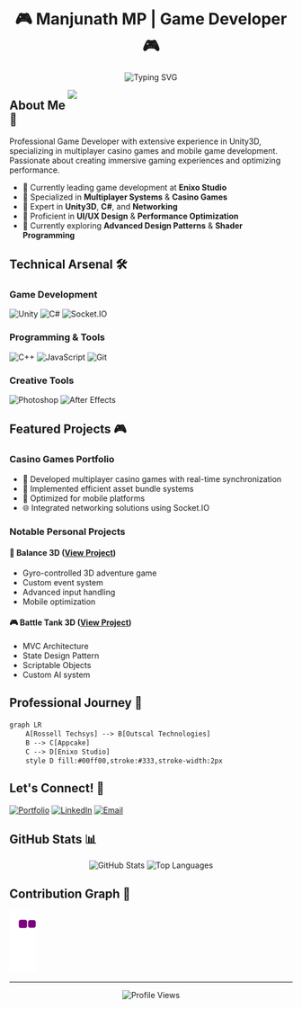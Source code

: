 # <div align="center">🎮 Manjunath MP | Game Developer 🎮</div>

<div align="center">

![Typing SVG](https://readme-typing-svg.herokuapp.com?font=Press+Start+2P&size=30&duration=4000&pause=1000&color=00FF00&center=true&vCenter=true&width=900&height=100&lines=GAME+DEVELOPER;UNITY+3D+SPECIALIST;MULTIPLAYER+EXPERT;CREATIVE+CODER)

</div>

<img align="right" width="400" src="https://media2.giphy.com/media/v1.Y2lkPTc5MGI3NjExNzM3ODMzMjVkYjQ5ZDQ5ZmM0NTEyNGRiMDc5MDZiZmY5ZGVjYTJlYyZlcD12MV9pbnRlcm5hbF9naWZzX2dpZklkJmN0PWc/qgQUggAC3Pfv687qPC/giphy.gif">

## About Me 🚀

Professional Game Developer with extensive experience in Unity3D, specializing in multiplayer casino games and mobile game development. Passionate about creating immersive gaming experiences and optimizing performance.

- 🎯 Currently leading game development at **Enixo Studio**
- 🌟 Specialized in **Multiplayer Systems** & **Casino Games**
- 🔧 Expert in **Unity3D**, **C#**, and **Networking**
- 🎨 Proficient in **UI/UX Design** & **Performance Optimization**
- 🌱 Currently exploring **Advanced Design Patterns** & **Shader Programming**

## Technical Arsenal 🛠️

<div align="left">

### Game Development
![Unity](https://img.shields.io/badge/Unity-000000?style=for-the-badge&logo=unity&logoColor=white)
![C#](https://img.shields.io/badge/C%23-239120?style=for-the-badge&logo=c-sharp&logoColor=white)
![Socket.IO](https://img.shields.io/badge/Socket.io-010101?style=for-the-badge&logo=socket.io&logoColor=white)

### Programming & Tools
![C++](https://img.shields.io/badge/C++-00599C?style=for-the-badge&logo=cplusplus&logoColor=white)
![JavaScript](https://img.shields.io/badge/JavaScript-F7DF1E?style=for-the-badge&logo=javascript&logoColor=black)
![Git](https://img.shields.io/badge/Git-F05032?style=for-the-badge&logo=git&logoColor=white)

### Creative Tools
![Photoshop](https://img.shields.io/badge/Photoshop-31A8FF?style=for-the-badge&logo=adobe-photoshop&logoColor=white)
![After Effects](https://img.shields.io/badge/After_Effects-9999FF?style=for-the-badge&logo=adobe-after-effects&logoColor=white)

</div>

## Featured Projects 🎮

### Casino Games Portfolio
- 🎲 Developed multiplayer casino games with real-time synchronization
- 🔄 Implemented efficient asset bundle systems
- 📱 Optimized for mobile platforms
- 🌐 Integrated networking solutions using Socket.IO

### Notable Personal Projects

#### 🎯 Balance 3D ([View Project](https://github.com/yourusername/Balance3D))
- Gyro-controlled 3D adventure game
- Custom event system
- Advanced input handling
- Mobile optimization

#### 🎮 Battle Tank 3D ([View Project](https://github.com/yourusername/BattleTank3D))
- MVC Architecture
- State Design Pattern
- Scriptable Objects
- Custom AI system

## Professional Journey 💼

```mermaid
graph LR
    A[Rossell Techsys] --> B[Outscal Technologies]
    B --> C[Appcake]
    C --> D[Enixo Studio]
    style D fill:#00ff00,stroke:#333,stroke-width:2px
```

## Let's Connect! 🤝
<div align="left">

[![Portfolio](https://img.shields.io/badge/Portfolio-FF5722?style=for-the-badge&logo=google-chrome&logoColor=white)](https://mppavan05.wixsite.com/pavanpf)
[![LinkedIn](https://img.shields.io/badge/LinkedIn-0077B5?style=for-the-badge&logo=linkedin&logoColor=white)](https://www.linkedin.com/in/manjunath-mp-b53a1b19b)
[![Email](https://img.shields.io/badge/Email-D14836?style=for-the-badge&logo=gmail&logoColor=white)](mailto:mppavan05@gmail.com)

</div>

## GitHub Stats 📊

<div align="center">

![GitHub Stats](https://github-readme-stats.vercel.app/api?username=mppavan05&show_icons=true&theme=radical)
![Top Languages](https://github-readme-stats.vercel.app/api/top-langs/?username=mppavan05&layout=compact&theme=radical)

</div>

## Contribution Graph 🐍
![Snake animation](https://github.com/mppavan05/mppavan05/blob/output/github-contribution-grid-snake.gif)

---
<div align="center">
    <img src="https://komarev.com/ghpvc/?username=mppavan05&color=green" alt="Profile Views">
</div>
